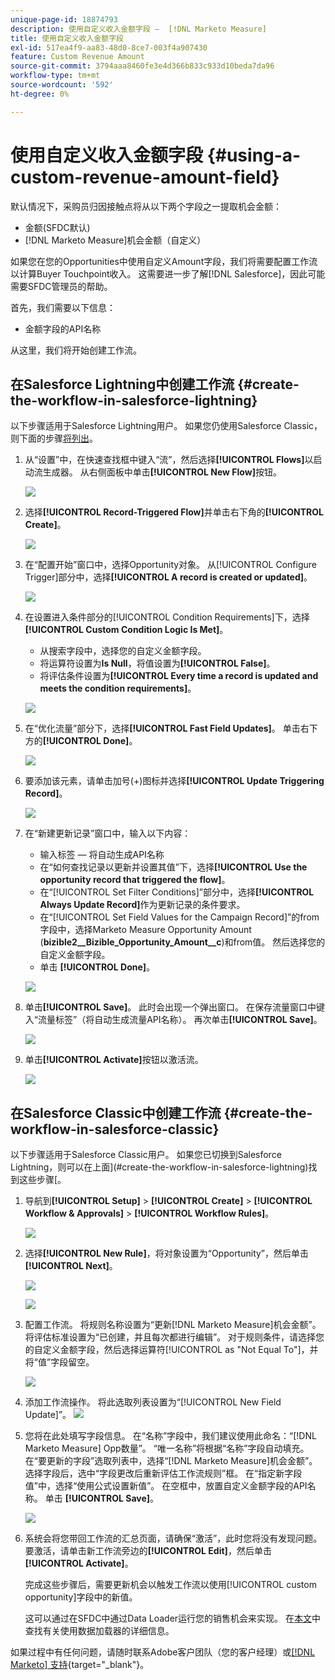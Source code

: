 ```yaml
---
unique-page-id: 18874793
description: 使用自定义收入金额字段 —  [!DNL Marketo Measure]
title: 使用自定义收入金额字段
exl-id: 517ea4f9-aa83-48d0-8ce7-003f4a907430
feature: Custom Revenue Amount
source-git-commit: 3794aaa8460fe3e4d366b833c933d10beda7da96
workflow-type: tm+mt
source-wordcount: '592'
ht-degree: 0%

---
```


# 使用自定义收入金额字段 {#using-a-custom-revenue-amount-field}

默认情况下，采购员归因接触点将从以下两个字段之一提取机会金额：

* 金额(SFDC默认)
* [!DNL Marketo Measure]机会金额（自定义）

如果您在您的Opportunities中使用自定义Amount字段，我们将需要配置工作流以计算Buyer Touchpoint收入。 这需要进一步了解[!DNL Salesforce]，因此可能需要SFDC管理员的帮助。

首先，我们需要以下信息：

* 金额字段的API名称

从这里，我们将开始创建工作流。

## 在Salesforce Lightning中创建工作流 {#create-the-workflow-in-salesforce-lightning}

以下步骤适用于Salesforce Lightning用户。 如果您仍使用Salesforce Classic，则下面的步骤[将列出](#create-the-workflow-in-salesforce-classic)。

1. 从“设置”中，在快速查找框中键入“流”，然后选择&#x200B;**[!UICONTROL Flows]**&#x200B;以启动流生成器。 从右侧面板中单击&#x200B;**[!UICONTROL New Flow]**&#x200B;按钮。

   ![](assets/using-a-custom-revenue-amount-field-1.png)

1. 选择&#x200B;**[!UICONTROL Record-Triggered Flow]**&#x200B;并单击右下角的&#x200B;**[!UICONTROL Create]**。

   ![](assets/using-a-custom-revenue-amount-field-2.png)

1. 在“配置开始”窗口中，选择Opportunity对象。 从[!UICONTROL Configure Trigger]部分中，选择&#x200B;**[!UICONTROL A record is created or updated]**。

   ![](assets/using-a-custom-revenue-amount-field-3.png)

1. 在设置进入条件部分的[!UICONTROL Condition Requirements]下，选择&#x200B;**[!UICONTROL Custom Condition Logic Is Met]**。
   * 从搜索字段中，选择您的自定义金额字段。
   * 将运算符设置为&#x200B;**Is Null**，将值设置为&#x200B;**[!UICONTROL False]**。
   * 将评估条件设置为&#x200B;**[!UICONTROL Every time a record is updated and meets the condition requirements]**。

   ![](assets/using-a-custom-revenue-amount-field-4.png)

1. 在“优化流量”部分下，选择&#x200B;**[!UICONTROL Fast Field Updates]**。 单击右下方的&#x200B;**[!UICONTROL Done]**。

   ![](assets/using-a-custom-revenue-amount-field-5.png)

1. 要添加该元素，请单击加号(+)图标并选择&#x200B;**[!UICONTROL Update Triggering Record]**。

   ![](assets/using-a-custom-revenue-amount-field-6.png)

1. 在“新建更新记录”窗口中，输入以下内容：

   * 输入标签 — 将自动生成API名称
   * 在“如何查找记录以更新并设置其值”下，选择&#x200B;**[!UICONTROL Use the opportunity record that triggered the flow]**。
   * 在“[!UICONTROL Set Filter Conditions]”部分中，选择&#x200B;**[!UICONTROL Always Update Record]**&#x200B;作为更新记录的条件要求。
   * 在“[!UICONTROL Set Field Values for the Campaign Record]”的from字段中，选择Marketo Measure Opportunity Amount (**bizible2__Bizible_Opportunity_Amount__c**)和from值。 然后选择您的自定义金额字段。
   * 单击 **[!UICONTROL Done]**。

   ![](assets/using-a-custom-revenue-amount-field-7.png)

1. 单击&#x200B;**[!UICONTROL Save]**。 此时会出现一个弹出窗口。 在保存流量窗口中键入“流量标签”（将自动生成流量API名称）。 再次单击&#x200B;**[!UICONTROL Save]**。

   ![](assets/using-a-custom-revenue-amount-field-8.png)

1. 单击&#x200B;**[!UICONTROL Activate]**&#x200B;按钮以激活流。

   ![](assets/using-a-custom-revenue-amount-field-9.png)

## 在Salesforce Classic中创建工作流 {#create-the-workflow-in-salesforce-classic}

以下步骤适用于Salesforce Classic用户。 如果您已切换到Salesforce Lightning，则可以在上面](#create-the-workflow-in-salesforce-lightning)找到这些步骤[。

1. 导航到&#x200B;**[!UICONTROL Setup]** > **[!UICONTROL Create]** > **[!UICONTROL Workflow & Approvals]** > **[!UICONTROL Workflow Rules]**。

   ![](assets/using-a-custom-revenue-amount-field-10.png)

1. 选择&#x200B;**[!UICONTROL New Rule]**，将对象设置为“Opportunity”，然后单击&#x200B;**[!UICONTROL Next]**。

   ![](assets/using-a-custom-revenue-amount-field-11.png)

   ![](assets/using-a-custom-revenue-amount-field-12.png)

1. 配置工作流。 将规则名称设置为“更新[!DNL Marketo Measure]机会金额”。 将评估标准设置为“已创建，并且每次都进行编辑”。 对于规则条件，请选择您的自定义金额字段，然后选择运算符[!UICONTROL as "Not Equal To"]，并将“值”字段留空。

   ![](assets/using-a-custom-revenue-amount-field-13.png)

1. 添加工作流操作。 将此选取列表设置为“[!UICONTROL New Field Update]”。
   ![](assets/using-a-custom-revenue-amount-field-14.png)

1. 您将在此处填写字段信息。 在“名称”字段中，我们建议使用此命名：“[!DNL Marketo Measure] Opp数量”。 “唯一名称”将根据“名称”字段自动填充。 在“要更新的字段”选取列表中，选择“[!DNL Marketo Measure]机会金额”。 选择字段后，选中“字段更改后重新评估工作流规则”框。 在“指定新字段值”中，选择“使用公式设置新值”。 在空框中，放置自定义金额字段的API名称。 单击 **[!UICONTROL Save]**。

   ![](assets/using-a-custom-revenue-amount-field-15.png)

1. 系统会将您带回工作流的汇总页面，请确保“激活”，此时您将没有发现问题。 要激活，请单击新工作流旁边的&#x200B;**[!UICONTROL Edit]**，然后单击&#x200B;**[!UICONTROL Activate]**。

   完成这些步骤后，需要更新机会以触发工作流以使用[!UICONTROL custom opportunity]字段中的新值。

   这可以通过在SFDC中通过Data Loader运行您的销售机会来实现。 在[本文](/help/advanced-marketo-measure-features/custom-revenue-amount/using-data-loader-to-update-marketo-measure-custom-amount-field.md)中查找有关使用数据加载器的详细信息。

如果过程中有任何问题，请随时联系Adobe客户团队（您的客户经理）或[[!DNL Marketo] 支持](https://nation.marketo.com/t5/support/ct-p/Support){target="_blank"}。
